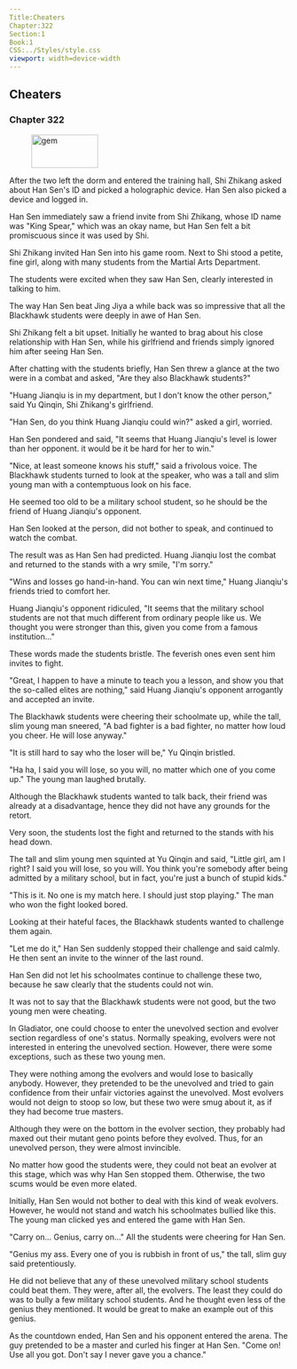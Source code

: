 ```yaml
---
Title:Cheaters 
Chapter:322 
Section:1 
Book:1 
CSS:../Styles/style.css 
viewport: width=device-width
---
```

  
## Cheaters
### Chapter 322
  
<figure>
	<img src="../Images/gem.gif" alt="gem" id="gem" width="120" height="60" />
</figure>
  

  
After the two left the dorm and entered the training hall, Shi Zhikang asked about Han Sen's ID and picked a holographic device. Han Sen also picked a device and logged in.

Han Sen immediately saw a friend invite from Shi Zhikang, whose ID name was "King Spear," which was an okay name, but Han Sen felt a bit promiscuous since it was used by Shi.

Shi Zhikang invited Han Sen into his game room. Next to Shi stood a petite, fine girl, along with many students from the Martial Arts Department.

The students were excited when they saw Han Sen, clearly interested in talking to him.

The way Han Sen beat Jing Jiya a while back was so impressive that all the Blackhawk students were deeply in awe of Han Sen.

Shi Zhikang felt a bit upset. Initially he wanted to brag about his close relationship with Han Sen, while his girlfriend and friends simply ignored him after seeing Han Sen.

After chatting with the students briefly, Han Sen threw a glance at the two were in a combat and asked, "Are they also Blackhawk students?"

"Huang Jianqiu is in my department, but I don't know the other person," said Yu Qinqin, Shi Zhikang's girlfriend.

"Han Sen, do you think Huang Jianqiu could win?" asked a girl, worried.

Han Sen pondered and said, "It seems that Huang Jianqiu's level is lower than her opponent. it would be it be hard for her to win."

"Nice, at least someone knows his stuff," said a frivolous voice. The Blackhawk students turned to look at the speaker, who was a tall and slim young man with a contemptuous look on his face.

He seemed too old to be a military school student, so he should be the friend of Huang Jianqiu's opponent.

Han Sen looked at the person, did not bother to speak, and continued to watch the combat.

The result was as Han Sen had predicted. Huang Jianqiu lost the combat and returned to the stands with a wry smile, "I'm sorry."

"Wins and losses go hand-in-hand. You can win next time," Huang Jianqiu's friends tried to comfort her.

Huang Jianqiu's opponent ridiculed, "It seems that the military school students are not that much different from ordinary people like us. We thought you were stronger than this, given you come from a famous institution…"

These words made the students bristle. The feverish ones even sent him invites to fight.

"Great, I happen to have a minute to teach you a lesson, and show you that the so-called elites are nothing," said Huang Jianqiu's opponent arrogantly and accepted an invite.

The Blackhawk students were cheering their schoolmate up, while the tall, slim young man sneered, "A bad fighter is a bad fighter, no matter how loud you cheer. He will lose anyway."

"It is still hard to say who the loser will be," Yu Qinqin bristled.

"Ha ha, I said you will lose, so you will, no matter which one of you come up." The young man laughed brutally.

Although the Blackhawk students wanted to talk back, their friend was already at a disadvantage, hence they did not have any grounds for the retort.

Very soon, the students lost the fight and returned to the stands with his head down.

The tall and slim young men squinted at Yu Qinqin and said, "Little girl, am I right? I said you will lose, so you will. You think you're somebody after being admitted by a military school, but in fact, you're just a bunch of stupid kids."

"This is it. No one is my match here. I should just stop playing." The man who won the fight looked bored.

Looking at their hateful faces, the Blackhawk students wanted to challenge them again.

"Let me do it," Han Sen suddenly stopped their challenge and said calmly. He then sent an invite to the winner of the last round.

Han Sen did not let his schoolmates continue to challenge these two, because he saw clearly that the students could not win.

It was not to say that the Blackhawk students were not good, but the two young men were cheating.

In Gladiator, one could choose to enter the unevolved section and evolver section regardless of one's status. Normally speaking, evolvers were not interested in entering the unevolved section. However, there were some exceptions, such as these two young men.

They were nothing among the evolvers and would lose to basically anybody. However, they pretended to be the unevolved and tried to gain confidence from their unfair victories against the unevolved. Most evolvers would not deign to stoop so low, but these two were smug about it, as if they had become true masters.

Although they were on the bottom in the evolver section, they probably had maxed out their mutant geno points before they evolved. Thus, for an unevolved person, they were almost invincible.

No matter how good the students were, they could not beat an evolver at this stage, which was why Han Sen stopped them. Otherwise, the two scums would be even more elated.

Initially, Han Sen would not bother to deal with this kind of weak evolvers. However, he would not stand and watch his schoolmates bullied like this. The young man clicked yes and entered the game with Han Sen.

"Carry on… Genius, carry on…" All the students were cheering for Han Sen.

"Genius my ass. Every one of you is rubbish in front of us," the tall, slim guy said pretentiously.

He did not believe that any of these unevolved military school students could beat them. They were, after all, the evolvers. The least they could do was to bully a few military school students. And he thought even less of the genius they mentioned. It would be great to make an example out of this genius.

As the countdown ended, Han Sen and his opponent entered the arena. The guy pretended to be a master and curled his finger at Han Sen. "Come on! Use all you got. Don't say I never gave you a chance."